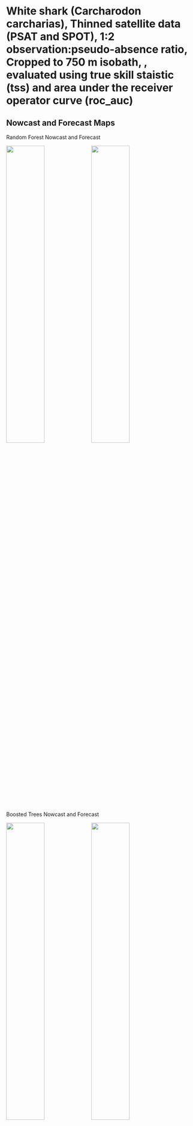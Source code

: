 White shark (Carcharodon carcharias), Thinned satellite data (PSAT and
SPOT), 1:2 observation:pseudo-absence ratio, Cropped to 750 m isobath, ,
evaluated using true skill staistic (tss) and area under the receiver
operator curve (roc_auc)
================

## Nowcast and Forecast Maps

Random Forest Nowcast and Forecast

<img src="../tidy_reports/versions/c21/100660/c21.100660.01_12_rf_compiled_casts.png" width="45%" /><img src="../tidy_reports/versions/c21/100664/c21.100664.01_12_rf_compiled_casts.png" width="45%" />

Boosted Trees Nowcast and Forecast

<img src="../tidy_reports/versions/c21/100660/c21.100660.01_12_bt_compiled_casts.png" width="45%" /><img src="../tidy_reports/versions/c21/100664/c21.100664.01_12_bt_compiled_casts.png" width="45%" />

Maxnet Trees Nowcast and Forecast

<img src="../tidy_reports/versions/c21/100660/c21.100660.01_12_maxent_compiled_casts.png" width="45%" /><img src="../tidy_reports/versions/c21/100664/c21.100664.01_12_maxent_compiled_casts.png" width="45%" />

GAM Nowcast and Forecast

<img src="../tidy_reports/versions/c21/100660/c21.100660.01_12_gam_compiled_casts.png" width="45%" /><img src="../tidy_reports/versions/c21/100664/c21.100664.01_12_gam_compiled_casts.png" width="45%" />

GLM Nowcast and Forecast

<img src="../tidy_reports/versions/c21/100660/c21.100660.01_12_glm_compiled_casts.png" width="45%" /><img src="../tidy_reports/versions/c21/100664/c21.100664.01_12_glm_compiled_casts.png" width="45%" />

## Metrics

| model_type |   roc_auc |   tss_max |
|:-----------|----------:|----------:|
| rf         | 0.9910987 | 0.9325243 |
| bt         | 0.7563568 | 0.3780427 |
| maxnet     | 0.7211662 | 0.3554911 |
| gam        | 0.7498508 | 0.3941867 |
| glm        | 0.6691545 | 0.3131443 |

Metrics by model type

## Variable Importance

![](/mnt/ecocast/projects/koliveira/subprojects/carcharodon/workflows/tidy_md/versions/m21/10066/m21.10066_tidy_compiled_files/figure-gfm/variable%20importance-1.png)<!-- -->
